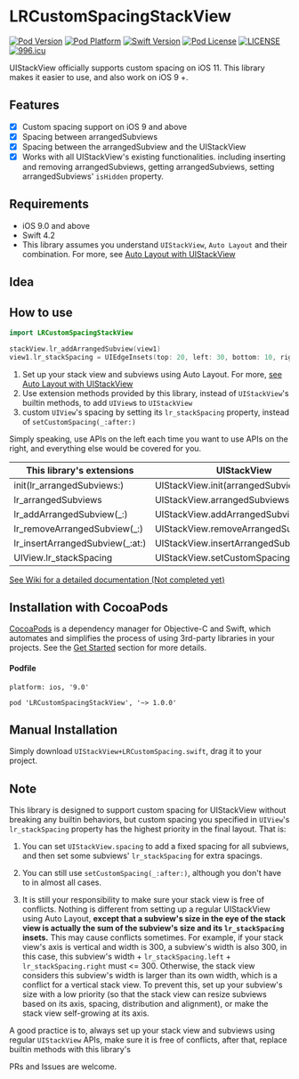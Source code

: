 # LRCustomSpacingStackView

[![Pod Version](http://img.shields.io/cocoapods/v/LRCustomSpacingStackView.svg?style=flat)](http://cocoadocs.org/docsets/LRCustomSpacingStackView/)
[![Pod Platform](http://img.shields.io/cocoapods/p/LRCustomSpacingStackView.svg?style=flat)](http://cocoadocs.org/docsets/LRCustomSpacingStackView/)
[![Swift Version](https://img.shields.io/badge/language-swift%204.2-brightgreen.svg)](https://developer.apple.com/swift) 
[![Pod License](http://img.shields.io/cocoapods/l/LRCustomSpacingStackView.svg?style=flat)](https://mit-license.org)
[![LICENSE](https://img.shields.io/badge/license-Anti%20996-blue.svg)](https://github.com/996icu/996.ICU/blob/master/LICENSE)
[![996.icu](https://img.shields.io/badge/link-996.icu-red.svg)](https://996.icu)

UIStackView officially supports custom spacing on iOS 11. This library makes it easier to use, and also work on iOS 9 +.

## Features
- [x] Custom spacing support on iOS 9 and above
- [X] Spacing between arrangedSubviews
- [X] Spacing between the arrangedSubview and the UIStackView
- [X] Works with all UIStackView's existing functionalities. including inserting and removing arrangedSubviews, getting arrangedSubviews, setting arrangedSubviews' `isHidden` property.

## Requirements
- iOS 9.0 and above
- Swift 4.2
- This library assumes you understand `UIStackView`, `Auto Layout` and their combination. For more, see [Auto Layout with UIStackView](https://developer.apple.com/library/archive/documentation/UserExperience/Conceptual/AutolayoutPG/LayoutUsingStackViews.html#//apple_ref/doc/uid/TP40010853-CH11-SW1) 

## Idea

## How to use
```swift
import LRCustomSpacingStackView

stackView.lr_addArrangedSubview(view1)
view1.lr_stackSpacing = UIEdgeInsets(top: 20, left: 30, bottom: 10, right: 0)
```
1. Set up your stack view and subviews using Auto Layout. For more, [see Auto Layout with UIStackView](https://developer.apple.com/library/archive/documentation/UserExperience/Conceptual/AutolayoutPG/LayoutUsingStackViews.html#//apple_ref/doc/uid/TP40010853-CH11-SW1) 
2. Use extension methods provided by this library, instead of `UIStackView`'s builtin methods, to add `UIView`s to `UIStackView`
3. custom `UIView`'s spacing by setting its `lr_stackSpacing` property, instead of `setCustomSpacing(_:after:)` 

Simply speaking, use APIs on the left each time you want to use APIs on the right, and everything else would be covered for you.

|  This library's extensions       | UIStackView                               |
| -------------------------------- | -----------------------------             |
| init(lr_arrangedSubviews:)       | UIStackView.init(arrangedSubviews:)       |
| lr_arrangedSubviews              | UIStackView.arrangedSubviews              |
| lr_addArrangedSubview(\_:)       | UIStackView.addArrangedSubview(\_:)       |
| lr_removeArrangedSubview(\_:)    | UIStackView.removeArrangedSubview(\_:)    |
| lr_insertArrangedSubview(\_:at:) | UIStackView.insertArrangedSubview(\_:at:) |
| UIView.lr_stackSpacing           | UIStackView.setCustomSpacing(\_:after:)   |

[See Wiki for a detailed documentation (Not completed yet)](https://github.com/lurui1029/LRCustomSpacingStackView/wiki)

## Installation with CocoaPods
[CocoaPods](http://cocoapods.org/) is a dependency manager for Objective-C and Swift, which automates and simplifies the process of using 3rd-party libraries in your projects. See the [Get Started](http://cocoapods.org/#get_started) section for more details.

#### Podfile
```
platform: ios, '9.0'

pod 'LRCustomSpacingStackView', '~> 1.0.0'
```

## Manual Installation
Simply download `UIStackView+LRCustomSpacing.swift`, drag it to your project.

## Note
This library is designed to support custom spacing for UIStackView without breaking any builtin behaviors, but custom spacing you specified in `UIView`'s `lr_stackSpacing` property has the highest priority in the final layout. That is:

1. You can set `UIStackView.spacing` to add a fixed spacing for all subviews, and then set some subviews' `lr_stackSpacing` for extra spacings.
    
2. You can still use `setCustomSpacing(_:after:)`, although you don't have to in almost all cases.
    
3. It is still your responsibility to make sure your stack view is free of conflicts. Nothing is different from setting up a regular UIStackView using Auto Layout, **except that a subview's size in the eye of the stack view is actually the sum of the subview's size  and its `lr_stackSpacing` insets.** This may cause conflicts sometimes. For example, if your stack view's axis is vertical and width is 300, a subview's width is also 300, in this case, this subview's width + `lr_stackSpacing.left` + `lr_stackSpacing.right` must <= 300. Otherwise, the stack view considers this subview's width is larger than its own width, which is a conflict for a vertical stack view. To prevent this, set up your subview's size with a low priority (so that the stack view can resize subviews based on its axis, spacing, distribution and alignment), or make the stack view self-growing at its axis.

A good practice is to, always set up your stack view and subviews using regular `UIStackView` APIs, make sure it is free of conflicts, after that, replace builtin methods with this library's

PRs and Issues are welcome.
